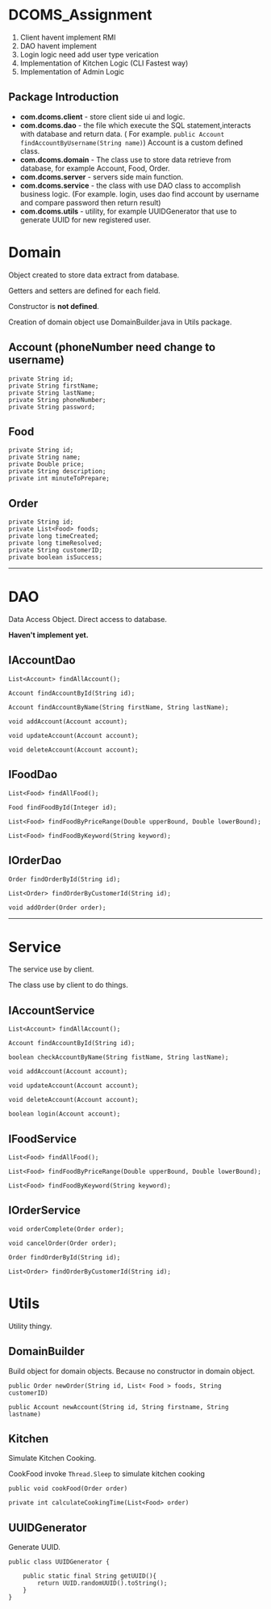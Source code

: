 # DCOMS_Assignment

1. Client havent implement RMI
2. DAO havent implement
3. Login logic need add user type verication
4. Implementation of Kitchen Logic (CLI Fastest way)
5. Implementation of Admin Logic





## Package Introduction

- **com.dcoms.client** - store client side ui and logic.
- **com.dcoms.dao** - the file which execute the SQL statement,interacts with database and return data. ( For example. `public Account findAccountByUsername(String name)`) Account is a custom defined class.
- **com.dcoms.domain** - The class use to store data retrieve from database, for example Account, Food, Order.
- **com.dcoms.server** - servers side main function.
- **com.dcoms.service** - the class with use DAO class to accomplish business logic. (For example. login, uses dao find account by username and compare password then return result)
- **com.dcoms.utils** - utility, for example UUIDGenerator that use to generate UUID for new registered user.






# Domain

Object created to store data extract from database.

Getters and setters are defined for each field.

Constructor is **not defined**.

Creation of domain object use DomainBuilder.java in Utils package.

## Account  (phoneNumber need change to username)

```
private String id;
private String firstName;
private String lastName;
private String phoneNumber;
private String password;
```



## Food

```
private String id;
private String name;
private Double price;
private String description;
private int minuteToPrepare;
```



## Order

```
private String id;
private List<Food> foods;
private long timeCreated;
private long timeResolved;
private String customerID;
private boolean isSuccess;
```



---





# DAO

Data Access Object. Direct access to database. 

**Haven't implement yet.**

## IAccountDao 

```
List<Account> findAllAccount();

Account findAccountById(String id);

Account findAccountByName(String firstName, String lastName);

void addAccount(Account account);

void updateAccount(Account account);

void deleteAccount(Account account);
```



## IFoodDao

```
List<Food> findAllFood();

Food findFoodById(Integer id);

List<Food> findFoodByPriceRange(Double upperBound, Double lowerBound);

List<Food> findFoodByKeyword(String keyword);
```



## IOrderDao

```
Order findOrderById(String id);

List<Order> findOrderByCustomerId(String id);

void addOrder(Order order);
```



---



# Service

The service use by client.

The class use by client to do things.

## IAccountService

```
List<Account> findAllAccount();

Account findAccountById(String id);

boolean checkAccountByName(String fistName, String lastName);

void addAccount(Account account);

void updateAccount(Account account);

void deleteAccount(Account account);

boolean login(Account account);
```



## IFoodService

```
List<Food> findAllFood();

List<Food> findFoodByPriceRange(Double upperBound, Double lowerBound);

List<Food> findFoodByKeyword(String keyword);
```



 ## IOrderService

```
void orderComplete(Order order);

void cancelOrder(Order order);

Order findOrderById(String id);

List<Order> findOrderByCustomerId(String id);
```





# Utils

Utility thingy.

## DomainBuilder

Build object for domain objects. Because no constructor in domain object.

```
public Order newOrder(String id, List< Food > foods, String customerID)

public Account newAccount(String id, String firstname, String lastname)
```



## Kitchen

Simulate Kitchen Cooking.

CookFood invoke `Thread.Sleep` to simulate kitchen cooking

```
public void cookFood(Order order)

private int calculateCookingTime(List<Food> order)
```

## UUIDGenerator

Generate UUID.

```
public class UUIDGenerator {

    public static final String getUUID(){
        return UUID.randomUUID().toString();
    }
}
```
